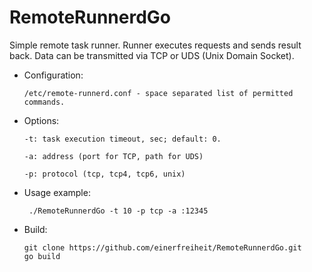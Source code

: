 # RemoteRunnerdGo

Simple remote task runner. Runner executes requests and sends result back. Data can be transmitted via TCP or UDS (Unix Domain Socket). 

 - Configuration:

       /etc/remote-runnerd.conf - space separated list of permitted commands.
      
 - Options:

       -t: task execution timeout, sec; default: 0.
    
       -a: address (port for TCP, path for UDS)
       
       -p: protocol (tcp, tcp4, tcp6, unix)
        
  - Usage example:
  
         ./RemoteRunnerdGo -t 10 -p tcp -a :12345
 
 - Build:
 
       git clone https://github.com/einerfreiheit/RemoteRunnerdGo.git
       go build
